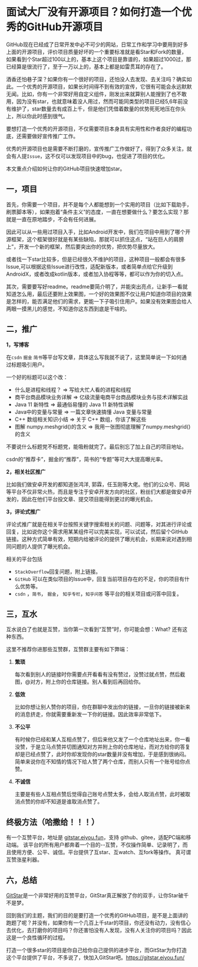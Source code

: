 # 面试大厂没有开源项目？如何打造一个优秀的GitHub开源项目

GitHub现在已经成了日常开发中必不可少的网站，日常工作和学习中要用到好多上面的开源项目，评价项目质量好坏的一个重要标准就是看Star和Fork的数量，如果看到个Star超过100以上的，基本上这个项目是靠谱的，如果超过1000过，那已经算是很流行了，至于一万以上的，基本上都是如雷贯耳的存在了。

酒香还怕巷子深？如果你有一个很好的项目，还怕没人去发现、去关注吗？确实如此。一个优秀的开源项目，如果长时间得不到有效的宣传，它很有可能会永远默默无闻。比如，你有一个非常好用自定义组件，刚发出来就算别人能搜到了也不敢用，因为没有star，也就意味着没人用过，然而可能同类型的项目已经5,6年前没有维护了，star数量去有成百上千，但是他们凭借着数量的优势死死地压在你头上，所以你此时感到很气。

要想打造一个优秀的开源项目，不仅需要项目本身具有实用性和作者良好的编程功底，还需要做好宣传推广工作。

优秀的开源项目也是需要不断打磨的，宣传推广工作做好了，得到了众多关注，就会有人提`Issue`，这不仅可以发现项目中的bug，也促进了项目的优化。

本文重点介绍如何让你的GitHub项目快速增加star。

## 一，项目
首先，你需要一个项目，并不是每个人都能想到一个实用的项目（比如下载助手，刷票脚本等），如果抱着“条件主义”的态度，一直在想要做什么？要怎么实现？那就是一直在原地踏步，不会有任何进展。

因此可以从一些用过项目入手，比如Android开发中，我们在项目中用到了哪个开源框架，这个框架很好就是有某些缺陷，那就可以抓住这点，“站在巨人的肩膀上”，开发一个新的框架，然后要突出你的优势，把优势尽量放大。

或者找一下star比较多，但是已经很久不维护的项目，这种项目一般都会有很多Issue,可以根据这些Issue进行改性，适配新版本，或者简单点给它升级到AndroidX，或者改成kotlin版本，或者加入协程等等，都可以作为你的切入点。

其次，需要要写好readme。readme要简介明了，并能突出亮点，让新手一看就知道怎么用，最后还要附上效果图，一个好的效果图不仅让用户知道你项目的效果是怎样的，能否满足他们的需求，更能一下子吸引住用户。如果没有效果图会给人两眼一摸黑儿的感觉，不知道你这东西到底是干啥的。


## 二，推广

**1，写博客**

在`csdn` `掘金` `简书`等平台写文章，具体这么写我就不说了，这里简单说一下如何通过标题吸引用户。

一个好的标题可以这个改：

- 什么是进程和线程？ =>  写给大忙人看的进程和线程
- 商平台商品模块业务详解  => 亿级流量电商平台商品模块业务与技术详解实战
- Java 11 新特性  =>   最通俗易懂的 Java 11 新特性讲解
- Java中的变量与常量  =>   一篇文章快速搞懂 Java 变量与常量
- C++ 数组相关知识小结  =>   关于 C++ 数组，你该了解这些
- 图解 numpy.meshgrid()的含义 =>   我用一张图彻底理解了numpy.meshgrid()的含义

不要说什么标题党不标题党，能吸粉就完了。最后别忘了加上自己的项目地址。

csdn的“推荐卡”，掘金的“推荐”，简书的“专题”等可大大提高曝光率。



**2，相关社区推广**

比如我们做安卓开发的都知道张鸿洋, 郭霖，任玉刚等大佬。他们的公众号、网站等平台不仅非常火热，而且是专注于安卓开发方向的社区，粉丝们大都是做安卓开发的，因此在他们平台投文章、提交项目能得到更过的曝光机会。

**3，评论式推广**

评论式推广就是在相关平台按照关键字搜索相关的问题、问题等，对其进行评论或回复，比如说你这个需求用某某组件可以完美实现，可以试试，然后留个GitHub链接。这种方式简单有效，短期内给被评论的提供了曝光机会，长期来说对遇到相同问题的人提供了曝光机会。



相关的平台包括

- `StackOverflow`回复问题，附上链接。
-  `GitHub` 可以在类似项目的Issue中，回复当前项目存在的不足，你的项目有什么优势等。 
- `csdn` ，`简书`， `掘金`， `知乎专栏`，`知乎问答` 等平台的相关项目或问答中回复。



## 三，互水

互水说白了也就是互赞，当你第一次看到“互赞”时，你可能会想：What? 还有这种东西。

这里不推荐你进那些互赞群，互赞群主要有如下弊端：

1. **繁琐**

   每次看到别人的链接时你需要点开看看有没有赞过，没赞过就点赞，然后截图，@对方，附上你的仓库链接。别人看到后再回给你。

2. **低效**

   比如你想让别人赞你的项目，你在群聊中发出你的链接，一旦你的链接被新来的消息挤走，你就需要重新发一下你的链接。因此效率非常低下。

3. **不公平**

   有时候你已经和某人互相点赞了，但后来他又发了一个仓库地址出来，你一看没赞，于是立马点赞并切图通知对方并附上你的仓库地址，而对方给你的答复却是已经点赞了，此时你却发现你的star数量并没有增加，于是感到很纳闷。简单来说你在不知情的情况下给人赞了两个仓库，而别人只有一个账号给你点赞。

4. **不诚信**

   主要是有些人互相点赞后觉得自己账号点赞太多，会给人取消点赞，此时被取消点赞的你却不知道是谁取消点赞了。





## 终极方法（哈撒给！！！）

有一个互赞平台，地址是 [gitstar.eiyou.fun](https://gitstar.eiyou.fun)，支持 github、gitee，适配PC端和移动端。
该平台的所有用户都奔着一个目的--互赞，不仅操作简单、记录明了，而且使用方便、公平、诚信。平台提供了互star、互watch、互fork等操作。
真可谓互赞涨星利器。


## 六，总结

[GitStar](https://gitstar.eiyou.fun/)是一个非常好用的互赞平台，GitStar真正解放了你的双手，让你Star破千不是梦。

回到我们的主题，我们的目的是要打造一个优秀的GitHub项目，是不是上面讲的跑题了呢？并没有，如果你有一个几百上千star的项目，你还没有动力，没有信心去优化，去打磨你的项目吗？你还害怕没有人发现，没有人关注你的项目吗？因此这是一个良性循环的过程。

打造一个很多star的项目是你自己给你自己提供的进步平台，而GitStar为你打造这个平台提供了平台，不多说了，快加入GitStar吧。https://gitstar.eiyou.fun/
